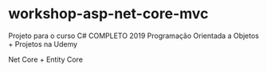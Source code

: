 # workshop-asp-net-core-mvc
Projeto para o curso C# COMPLETO 2019 Programação Orientada a Objetos + Projetos na Udemy

Net Core + Entity Core
